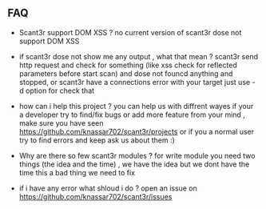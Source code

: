 ## FAQ

* Scant3r support DOM XSS ?
no current version of scant3r dose not support DOM XSS

* if scant3r dose not show me any output , what that mean ?
scant3r send http request and check for something (like xss check for reflected parameters before start scan) and dose not founcd anything and stopped, or scant3r have a connections error with your target just use -d option for check that

* how can i help this project ?
you can help us with diffrent wayes if your a developer try to find/fix bugs or add more feature from your mind , make sure you have seen https://github.com/knassar702/scant3r/projects
or if you a normal user try to find errors and keep ask us about them :)

* Why are there so few scant3r modules ?
for write module you need two things (the idea and the time) , we have the idea but we dont have the time this a bad thing we need to fix

* if i have any error what shloud i do ?
open an issue on https://github.com/knassar702/scant3r/issues
